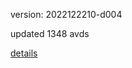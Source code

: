 version: 2022122210-d004

updated 1348 avds

[details](https://github.com/0x74f917491bfa7ebfa379/ali_avd_db/blob/master/change_log/2022/12/22/10/d004.txt)